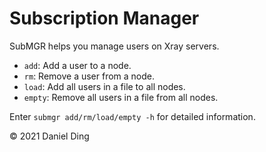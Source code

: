 # Subscription Manager

SubMGR helps you manage users on Xray servers.

- `add`: Add a user to a node.
- `rm`: Remove a user from a node.
- `load`: Add all users in a file to all nodes.
- `empty`: Remove all users in a file from all nodes.

Enter `submgr add/rm/load/empty -h` for detailed information.

© 2021 Daniel Ding
